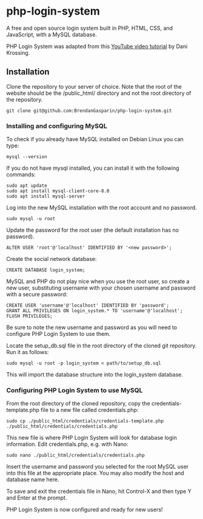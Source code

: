 # php-login-system
A free and open source login system built in PHP, HTML, CSS, and JavaScript, with a MySQL database.

PHP Login System was adapted from this [YouTube video tutorial](https://youtube.com/watch?v=BaEm2Qv14oU) by Dani Krossing.

## Installation
Clone the repository to your server of choice. Note that the root of the website should be the /public_html/ directory and not the root directory of the repository.

    git clone git@github.com:BrendanGasparin/php-login-system.git

### Installing and configuring MySQL
To check if you already have MySQL installed on Debian Linux you can type:

    mysql --version

If you do not have mysql installed, you can install it with the following commands:

    sudo apt update
    sudo apt install mysql-client-core-8.0
    sudo apt install mysql-server

Log into the new MySQL installation with the root account and no password.

    sudo mysql -u root

Update the password for the root user (the default installation has no password).

    ALTER USER 'root'@'localhost' IDENTIFIED BY '<new password>';

Create the social network database:

    CREATE DATABASE login_system;

MySQL and PHP do not play nice when you use the root user, so create a new user, substituting username with your chosen username and password with a secure password:

    CREATE USER 'username'@'localhost' IDENTIFIED BY 'password';
    GRANT ALL PRIVILEGES ON login_system.* TO 'username'@'localhost';
    FLUSH PRIVILEGES;

Be sure to note the new username and password as you will need to configure PHP Login System to use them.

Locate the setup_db.sql file in the root directory of the cloned git repository. Run it as follows:

    sudo mysql -u root -p login_system < path/to/setup_db.sql

This will import the database structure into the login_system database.

### Configuring PHP Login System to use MySQL
From the root directory of the cloned repository, copy the credentials-template.php file to a new file called credentials.php:

    sudo cp ./public_html/credentials/credentials-template.php ./public_html/credentials/credentials.php

This new file is where PHP Login System will look for database login information. Edit credentials.php, e.g. with Nano:

    sudo nano ./public_html/credentials/credentials.php

Insert the username and password you selected for the root MySQL user into this file at the appropriate place. You may also modify the host and database name here.

To save and exit the credentials file in Nano, hit Control-X and then type Y and Enter at the prompt.

PHP Login System is now configured and ready for new users!
